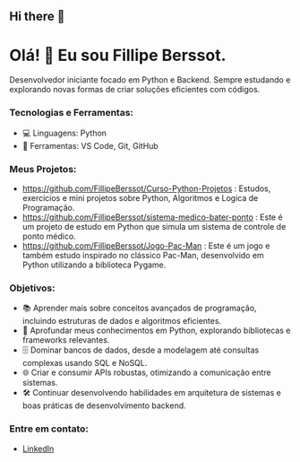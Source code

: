 ## Hi there 👋

# Olá! 👋 Eu sou Fillipe Berssot.

Desenvolvedor iniciante focado em Python e Backend. Sempre estudando e explorando novas formas de criar soluções eficientes com códigos.

### Tecnologias e Ferramentas:
- 💻 Linguagens: Python
- 🔧 Ferramentas: VS Code, Git, GitHub

### Meus Projetos:
- https://github.com/FillipeBerssot/Curso-Python-Projetos : Estudos, exercicios e mini projetos sobre Python, Algoritmos e Logica de Programação.
- https://github.com/FillipeBerssot/sistema-medico-bater-ponto : Este é um projeto de estudo em Python que simula um sistema de controle de ponto médico.
- https://github.com/FillipeBerssot/Jogo-Pac-Man : Este é um jogo e também estudo inspirado no clássico Pac-Man, desenvolvido em Python utilizando a biblioteca Pygame.

### Objetivos:
- 📚 Aprender mais sobre conceitos avançados de programação, incluindo estruturas de dados e algoritmos eficientes.
- 🐍 Aprofundar meus conhecimentos em Python, explorando bibliotecas e frameworks relevantes.
- 🗄️ Dominar bancos de dados, desde a modelagem até consultas complexas usando SQL e NoSQL.
- 🌐 Criar e consumir APIs robustas, otimizando a comunicação entre sistemas.
- 🛠️ Continuar desenvolvendo habilidades em arquitetura de sistemas e boas práticas de desenvolvimento backend.

### Entre em contato:
- [LinkedIn](https://www.linkedin.com/in/filipe-berssot/)
